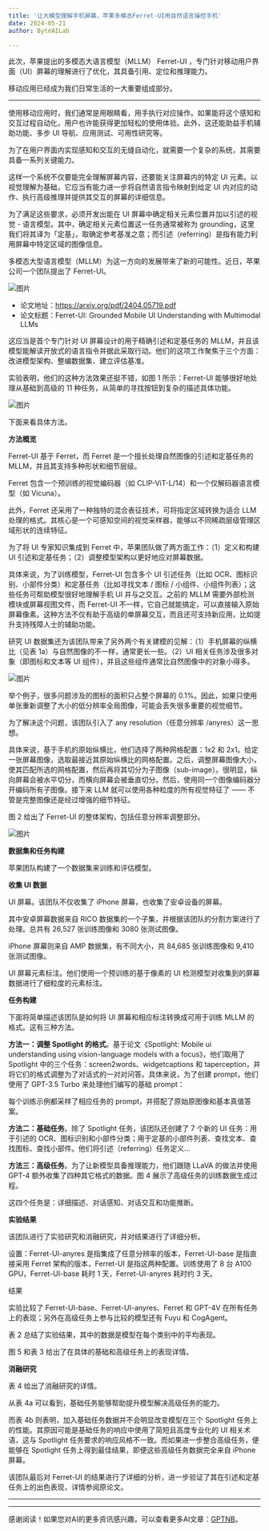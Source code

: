 ```yaml
---
title: '让大模型理解手机屏幕，苹果多模态Ferret-UI用自然语言操控手机'
date: 2024-05-21
author: ByteAILab

---
```


此次，苹果提出的多模态大语言模型（MLLM） Ferret-UI ，专门针对移动用户界面（UI）屏幕的理解进行了优化，其具备引用、定位和推理能力。

移动应用已经成为我们日常生活的一大重要组成部分。

---
使用移动应用时，我们通常是用眼睛看，用手执行对应操作。如果能将这个感知和交互过程自动化，用户也许能获得更加轻松的使用体验。此外，这还能助益手机辅助功能、多步 UI 导航、应用测试、可用性研究等。

为了在用户界面内实现感知和交互的无缝自动化，就需要一个复杂的系统，其需要具备一系列关键能力。

这样一个系统不仅要能完全理解屏幕内容，还要能关注屏幕内的特定 UI 元素。以视觉理解为基础，它应当有能力进一步将自然语言指令映射到给定 UI 内对应的动作、执行高级推理并提供其交互的屏幕的详细信息。

为了满足这些要求，必须开发出能在 UI 屏幕中确定相关元素位置并加以引述的视觉 - 语言模型。其中，确定相关元素位置这一任务通常被称为 grounding，这里我们将其译为「定基」，取确定参考基准之意；而引述（referring）是指有能力利用屏幕中特定区域的图像信息。

多模态大型语言模型（MLLM）为这一方向的发展带来了新的可能性。近日，苹果公司一个团队提出了 Ferret-UI。

![图片](https://image.jiqizhixin.com/uploads/editor/5bf68d5a-7416-4e44-841a-02bd5331d45a/640.png)

- 论文地址：https://arxiv.org/pdf/2404.05719.pdf
- 论文标题：Ferret-UI: Grounded Mobile UI Understanding with Multimodal LLMs

这应当是首个专门针对 UI 屏幕设计的用于精确引述和定基任务的 MLLM，并且该模型能解读开放式的语言指令并据此采取行动。他们的这项工作聚焦于三个方面：改进模型架构、整编数据集、建立评估基准。

实验表明，他们的这种方法效果还挺不错，如图 1 所示：Ferret-UI 能够很好地处理从基础到高级的 11 种任务，从简单的寻找按钮到复杂的描述具体功能。

![图片](https://image.jiqizhixin.com/uploads/editor/d6e1ab51-8bc4-46a3-887f-556d21d30436/640.png)

下面来看具体方法。

**方法概览**

Ferret-UI 基于 Ferret，而 Ferret 是一个擅长处理自然图像的引述和定基任务的 MLLM，并且其支持多种形状和细节层级。

Ferret 包含一个预训练的视觉编码器（如 CLIP-ViT-L/14）和一个仅解码器语言模型（如 Vicuna）。

此外，Ferret 还采用了一种独特的混合表征技术，可将指定区域转换为适合 LLM 处理的格式。其核心是一个可感知空间的视觉采样器，能够以不同稀疏层级管理区域形状的连续特征。

为了将 UI 专家知识集成到 Ferret 中，苹果团队做了两方面工作：（1）定义和构建 UI 引述和定基任务；（2）调整模型架构以更好地应对屏幕数据。

具体来说，为了训练模型，Ferret-UI 包含多个 UI 引述任务（比如 OCR、图标识别、小部件分类）和定基任务（比如寻找文本 / 图标 / 小组件、小组件列表）；这些任务可帮助模型很好地理解手机 UI 并与之交互。之前的 MLLM 需要外部检测模块或屏幕视图文件，而 Ferret-UI 不一样，它自己就能搞定，可以直接输入原始屏幕像素。这种方法不仅有助于高级的单屏幕交互，而且还可支持新应用，比如提升支持残障人士的辅助功能。

研究 UI 数据集还为该团队带来了另外两个有关建模的见解：（1）手机屏幕的纵横比（见表 1a）与自然图像的不一样，通常更长一些。（2）UI 相关任务涉及很多对象（即图标和文本等 UI 组件），并且这些组件通常比自然图像中的对象小得多。

![图片](https://image.jiqizhixin.com/uploads/editor/126bf9f8-4dd9-48dd-9192-95b62f05ebc8/640.png)

举个例子，很多问题涉及的图标的面积只占整个屏幕的 0.1%。因此，如果只使用单张重新调整了大小的低分辨率全局图像，可能会丢失很多重要的视觉细节。

为了解决这个问题，该团队引入了 any resolution（任意分辨率 /anyres）这一思想。

具体来说，基于手机的原始纵横比，他们选择了两种网格配置：1x2 和 2x1。给定一张屏幕图像，选取最接近其原始纵横比的网格配置。之后，调整屏幕图像大小，使其匹配所选的网格配置，然后再将其切分为子图像（sub-image）。很明显，纵向屏幕会被水平切分，而横向屏幕会被垂直切分。然后，使用同一个图像编码器分开编码所有子图像。接下来 LLM 就可以使用各种粒度的所有视觉特征了 —— 不管是完整图像还是经过增强的细节特征。

图 2 给出了 Ferret-UI 的整体架构，包括任意分辨率调整部分。

![图片](https://image.jiqizhixin.com/uploads/editor/460acbcd-e290-41a2-be7c-b82749189893/640.png)

**数据集和任务构建**

苹果团队构建了一个数据集来训练和评估模型。

**收集 UI 数据**

UI 屏幕。该团队不仅收集了 iPhone 屏幕，也收集了安卓设备的屏幕。

其中安卓屏幕数据来自 RICO 数据集的一个子集，并根据该团队的分割方案进行了处理。总共有 26,527 张训练图像和 3080 张测试图像。

iPhone 屏幕则来自 AMP 数据集，有不同大小，共 84,685 张训练图像和 9,410 张测试图像。

UI 屏幕元素标注。他们使用一个预训练的基于像素的 UI 检测模型对收集到的屏幕数据进行了细粒度的元素标注。

**任务构建**

下面将简单描述该团队是如何将 UI 屏幕和相应标注转换成可用于训练 MLLM 的格式。这有三种方法。

**方法一：调整 Spotlight 的格式**。基于论文《Spotlight: Mobile ui understanding using vision-language models with a focus》，他们取用了 Spotlight 中的三个任务：screen2words、widgetcaptions 和 taperception，并将它们的格式调整为了对话式的一对对问答。具体来说，为了创建 prompt，他们使用了 GPT-3.5 Turbo 来处理他们编写的基础 prompt：

每个训练示例都采样了相应任务的 prompt，并搭配了原始原图像和基本真值答案。

**方法二：基础任务**。除了 Spotlight 任务，该团队还创建了 7 个新的 UI 任务：用于引述的 OCR、图标识别和小部件分类；用于定基的小部件列表、查找文本、查找图标、查找小部件。他们将引述（referring）任务定义...

**方法三：高级任务**。为了让新模型具备推理能力，他们跟随 LLaVA 的做法并使用 GPT-4 额外收集了四种其它格式的数据。图 4 展示了高级任务的训练数据生成过程。

这四个任务是：详细描述、对话感知、对话交互和功能推断。

**实验结果**

该团队进行了实验研究和消融研究，并对结果进行了详细分析。

设置：Ferret-UI-anyres 是指集成了任意分辨率的版本，Ferret-UI-base 是指直接采用 Ferret 架构的版本，Ferret-UI 是指这两种配置。训练使用了 8 台 A100 GPU，Ferret-UI-base 耗时 1 天，Ferret-UI-anyres 耗时约 3 天。

结果

实验比较了 Ferret-UI-base、Ferret-UI-anyres、Ferret 和 GPT-4V 在所有任务上的表现；另外在高级任务上参与比较的模型还有 Fuyu 和 CogAgent。

表 2 总结了实验结果，其中的数据是模型在每个类别中的平均表现。

图 5 和表 3 给出了在具体的基础和高级任务上的表现详情。

**消融研究**

表 4 给出了消融研究的详情。

从表 4a 可以看到，基础任务能够帮助提升模型解决高级任务的能力。

而表 4b 则表明，加入基础任务数据并不会明显改变模型在三个 Spotlight 任务上的性能。其原因可能是基础任务的响应中使用了简短且高度专业化的 UI 相关术语，这与 Spotlight 任务要求的响应风格不一致。而如果进一步整合高级任务，便能够在 Spotlight 任务上得到最佳结果，即便这些高级任务数据完全来自 iPhone 屏幕。

该团队最后对 Ferret-UI 的结果进行了详细的分析，进一步验证了其在引述和定基任务上的出色表现，详情参阅原论文。

---
---
感谢阅读！如果您对AI的更多资讯感兴趣，可以查看更多AI文章：[GPTNB](https://gptnb.com)。